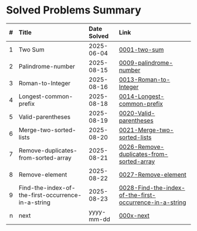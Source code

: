 # Solved Problems Summary

| # | Title | Date Solved | Link |
|--:|:------|:-----|:-----|
| 1 | Two Sum | 2025-06-04 | [0001-two-sum](./0001-two-sum/) |
| 2 | Palindrome-number | 2025-08-15 | [0009-palindrome-number](./0009-palindrome-number/) |
| 3 | Roman-to-Integer | 2025-08-16 | [0013-Roman-to-Integer](./0013-Roman-to-Integer/) |
| 4 | Longest-common-prefix | 2025-08-18 | [0014-Longest-common-prefix](./0014-Longest-common-prefix/) |
| 5 | Valid-parentheses | 2025-08-19 | [0020-Valid-parentheses](./0020-Valid-parentheses/) |
| 6 | Merge-two-sorted-lists | 2025-08-20 | [0021-Merge-two-sorted-lists](./0021-Merge-two-sorted-lists/) |
| 7 | Remove-duplicates-from-sorted-array | 2025-08-21 | [0026-Remove-duplicates-from-sorted-array](./0026-Remove-duplicates-from-sorted-array/) |
| 8 | Remove-element | 2025-08-22 | [0027-Remove-element](./0027-Remove-element/) |
| 9 | Find-the-index-of-the-first-occurrence-in-a-string | 2025-08-23 | [0028-Find-the-index-of-the-first-occurrence-in-a-string](./0028-Find-the-index-of-the-first-occurrence-in-a-string/) |
| n | next | yyyy-mm-dd | [000x-next](./000/) |

